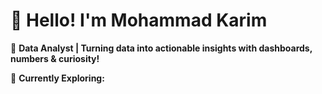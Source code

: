# 👋 Hello! I'm Mohammad Karim

🎯 **Data Analyst | Turning data into actionable insights with dashboards, numbers & curiosity!**

🌱 **Currently Exploring:**
